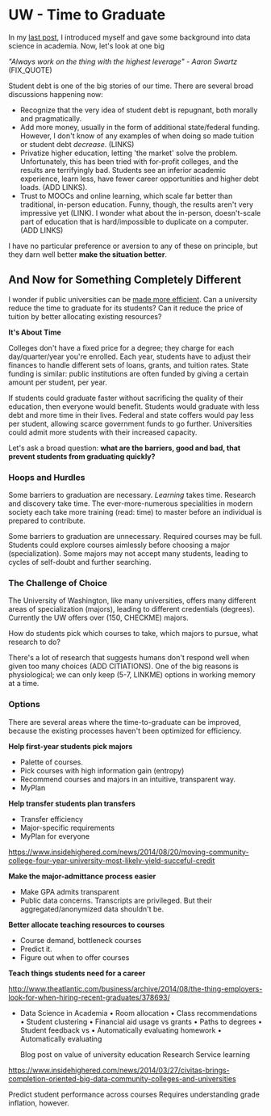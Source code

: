 # UW - Time to Graduate

In my [last post](http://blogs.uw.edu/fractals/introduction/), I introduced myself and gave some background into data science in academia. Now, let's look at one big 


*"Always work on the thing with the highest leverage" - Aaron Swartz* (FIX_QUOTE)

Student debt is one of the big stories of our time. There are several broad discussions happening now:

* Recognize that the very idea of student debt is repugnant, both morally and pragmatically. 
* Add more money, usually in the form of additional state/federal funding. However, I don't know of any examples of when doing so made tuition or student debt *decrease*. (LINKS)
* Privatize higher education, letting 'the market' solve the problem. Unfortunately, this has been tried with for-profit colleges, and the results are terrifyingly bad. Students see an inferior academic experience, learn less, have fewer career opportunities and higher debt loads. (ADD LINKS).
* Trust to MOOCs and online learning, which scale far better than traditional, in-person education. Funny, though, the results aren't very impressive yet (LINK). I wonder what about the in-person, doesn't-scale part of education that is hard/impossible to duplicate on a computer. (ADD LINKS)

I have no particular preference or aversion to any of these on principle, but they darn well better **make the situation better**. 

## And Now for Something Completely Different

I wonder if public universities can be [made more efficient](https://www.insidehighered.com/news/2014/08/20/consultants-best-case-scenarios-rarely-reality). Can a university reduce the time to graduate for its students? Can it reduce the price of tuition by better allocating existing resources?


**It's About Time**

Colleges don't have a fixed price for a degree; they charge for each day/quarter/year you're enrolled. Each year, students have to adjust their finances to handle different sets of loans, grants, and tuition rates. State funding is similar: public institutions are often funded by giving a certain amount per student, per year.

If students could graduate faster without sacrificing the quality of their education, then everyone would benefit. Students would graduate with less debt and more time in their lives. Federal and state coffers would pay less per student, allowing scarce government funds to go further. Universities could admit more students with their increased capacity.

Let's ask a broad question: **what are the barriers, good and bad, that prevent students from graduating quickly?**

### Hoops and Hurdles

Some barriers to graduation are necessary. *Learning* takes time. Research and discovery take time. The ever-more-numerous specialities in modern society each take more training (read: time) to master before an individual is prepared to contribute. 

Some barriers to graduation are unnecessary. Required courses may be full. Students could explore courses aimlessly before choosing a major (specialization). Some majors may not accept many students, leading to cycles of self-doubt and further searching. 


### The Challenge of Choice

The University of Washington, like many universities, offers many different areas of specialization (majors), leading to different credentials (degrees). Currently the UW offers over (150, CHECKME) majors. 

How do students pick which courses to take, which majors to pursue, what research to do?

There's a lot of research that suggests humans don't respond well when given too many choices (ADD CITIATIONS). One of the big reasons is physiological; we can only keep (5-7, LINKME) options in working memory at a time. 


### Options

There are several areas where the time-to-graduate can be improved, because the existing processes haven't been optimized for efficiency.

**Help first-year students pick majors**

* Palette of courses. 
* Pick courses with high information gain (entropy)
* Recommend courses and majors in an intuitive, transparent way.
* MyPlan

**Help transfer students plan transfers**

* Transfer efficiency
* Major-specific requirements
* MyPlan for everyone

https://www.insidehighered.com/news/2014/08/20/moving-community-college-four-year-university-most-likely-yield-succeful-credit

**Make the major-admittance process easier**

* Make GPA admits transparent
* Public data concerns. Transcripts are privileged. But their aggregated/anonymized data shouldn't be.

**Better allocate teaching resources to courses**

* Course demand, bottleneck courses
* Predict it.
* Figure out when to offer courses

**Teach things students need for a career**

http://www.theatlantic.com/business/archive/2014/08/the-thing-employers-look-for-when-hiring-recent-graduates/378693/




- Data Science in Academia
   • Room allocation
   • Class recommendations
   • Student clustering
   • Financial aid usage vs grants
   • Paths to degrees
   • Student feedback vs 
   • Automatically evaluating homework
   • Automatically evaluating 


   Blog post on value of university education
   Research
   Service learning

https://www.insidehighered.com/news/2014/03/27/civitas-brings-completion-oriented-big-data-community-colleges-and-universities

Predict student performance across courses
   Requires understanding grade inflation, however.


